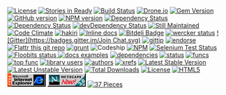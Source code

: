 [![License](http://img.shields.io/:license-mit-blue.svg)](http://artemave.mit-license.org)
[![Stories in Ready](https://badge.waffle.io/artemave/37-pieces-of-flair.png?label=ready&title=Ready)](https://waffle.io/artemave/37-pieces-of-flair)
[![Build Status](https://travis-ci.org/artemave/37-pieces-of-flair.png)](https://travis-ci.org/artemave/37-pieces-of-flair)
[![Drone.io](https://drone.io/github.com/joshski/37-pieces-of-flair/status.png)](https://drone.io/github.com/joshski/37-pieces-of-flair/latest)
[![Gem Version](https://badge.fury.io/rb/37-pieces-of-flair.png)](http://badge.fury.io/rb/37-pieces-of-flair)
[![GitHub version](https://badge.fury.io/gh/artemave%2F37-pieces-of-flair.png)](http://badge.fury.io/gh/artemave%2F37-pieces-of-flair)
[![NPM version](https://badge.fury.io/js/37-pieces-of-flair.png)](http://badge.fury.io/js/37-pieces-of-flair)
[![Dependency Status](https://gemnasium.com/artemave/37-pieces-of-flair.png)](https://gemnasium.com/artemave/37-pieces-of-flair)
[![Dependency Status](https://david-dm.org/artemave/37-pieces-of-flair.png)](https://david-dm.org/artemave/37-pieces-of-flair)
[![devDependency Status](https://david-dm.org/artemave/37-pieces-of-flair/dev-status.png)](https://david-dm.org/artemave/37-pieces-of-flair#info=devDependencies)
[![Still Maintained](http://stillmaintained.com/artemave/37-pieces-of-flair.png)](http://stillmaintained.com/artemave/37-pieces-of-flair)
[![Code Climate](https://codeclimate.com/github/artemave/37-pieces-of-flair.png)](https://codeclimate.com/github/artemave/37-pieces-of-flair)
[![hakiri](https://hakiri.io/github/artemave/37-pieces-of-flair/master.svg)](https://hakiri.io/github/artemave/37-pieces-of-flair)
[![Inline docs](http://inch-ci.org/github/artemave/37-pieces-of-flair.png)](http://inch-ci.org/github/artemave/37-pieces-of-flair)
[![Bitdeli Badge](https://d2weczhvl823v0.cloudfront.net/artemave/37-pieces-of-flair/trend.png)](https://bitdeli.com/free "Bitdeli Badge")
[![wercker status](https://app.wercker.com/status/dbb3610426d65fd5699570ca58f942ce/s/master "wercker status")](https://app.wercker.com/project/bykey/dbb3610426d65fd5699570ca58f942ce)
[![Gitter](https://badges.gitter.im/Join Chat.svg)](https://gitter.im/artemave/37-pieces-of-flair)
[![gittip](http://img.shields.io/gittip/artemave.svg)](http://img.shields.io/gittip/artemave.svg)
[![endorse](https://api.coderwall.com/artemave/endorsecount.png)](https://coderwall.com/artemave)
[![Flattr this git repo](http://api.flattr.com/button/flattr-badge-large.png)](https://flattr.com/submit/auto?user_id=artemave&url=https://github.com/artemave/37-pieces-of-flair&title=37-pieces-of-flair&tags=github&category=software)
[![grunt](https://cdn.gruntjs.com/builtwith.png)](http://www.gruntjs.com)
![Codeship](https://www.codeship.io/projects/2fd6ac80-8d30-0131-79d8-6e593527c391/status)
[![NPM](https://nodei.co/npm/37-pieces-of-flair.png?mini=true)](https://nodei.co/npm/37-pieces-of-flair/)
[![Selenium Test Status](https://saucelabs.com/buildstatus/artemave)](https://saucelabs.com/u/artemave)
<a href="http://floobits.com/artemave/37-pieces-of-flair/redirect">
  <img alt="Floobits status" width="100" height="40" src="http://floobits.com/artemave/37-pieces-of-flair.png" />
</a>
[![docs examples](https://sourcegraph.com/api/repos/github.com/artemave/37-pieces-of-flair/.badges/docs-examples.png)](https://sourcegraph.com/github.com/artemave/37-pieces-of-flair)
[![dependencies](https://sourcegraph.com/api/repos/github.com/artemave/37-pieces-of-flair/.badges/dependencies.png)](https://sourcegraph.com/github.com/artemave/37-pieces-of-flair)
[![status](https://sourcegraph.com/api/repos/github.com/artemave/37-pieces-of-flair/.badges/status.png)](https://sourcegraph.com/github.com/artemave/37-pieces-of-flair)
[![funcs](https://sourcegraph.com/api/repos/github.com/artemave/37-pieces-of-flair/.badges/funcs.png)](https://sourcegraph.com/github.com/artemave/37-pieces-of-flair)
[![top func](https://sourcegraph.com/api/repos/github.com/artemave/37-pieces-of-flair/.badges/top-func.png)](https://sourcegraph.com/github.com/artemave/37-pieces-of-flair)
[![library users](https://sourcegraph.com/api/repos/github.com/artemave/37-pieces-of-flair/.badges/library-users.png)](https://sourcegraph.com/github.com/artemave/37-pieces-of-flair)
[![authors](https://sourcegraph.com/api/repos/github.com/artemave/37-pieces-of-flair/.badges/authors.png)](https://sourcegraph.com/github.com/artemave/37-pieces-of-flair)
[![xrefs](https://sourcegraph.com/api/repos/github.com/artemave/37-pieces-of-flair/.badges/xrefs.png)](https://sourcegraph.com/github.com/artemave/37-pieces-of-flair)
[![Latest Stable Version](https://poser.pugx.org/artemave/37-pieces-of-flair/version.svg)](https://packagist.org/packages/artemave/37-pieces-of-flair)
[![Latest Unstable Version](https://poser.pugx.org/artemave/37-pieces-of-flair/v/unstable.svg)](//packagist.org/packages/artemave/37-pieces-of-flair)
[![Total Downloads](https://poser.pugx.org/artemave/37-pieces-of-flair/downloads.svg)](https://packagist.org/packages/artemave/37-pieces-of-flair)
[![License](https://poser.pugx.org/artemave/37-pieces-of-flair/license.svg)](https://packagist.org/packages/artemave/37-pieces-of-flair)
[![HTML5](http://www.w3.org/html/logo/downloads/HTML5_Badge_32.png)](http://www.w3.org/TR/html5/)
[![Internet Explorer](images/ie.gif?raw=true)](http://en.wikipedia.org/wiki/Internet_Explorer)
[![Netscape Navigator](images/netscape.gif?raw=true)](http://en.wikipedia.org/wiki/Netscape_Navigator)
[![37 Pieces](http://img.shields.io/badge/37-pieces%20of%20flair-brightgreen.svg)](https://github.com/artemave/37-pieces-of-flair)

